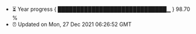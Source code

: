 - ⏳ Year progress { █████████████████████████████▁ } 98.70 %
- ⏰ Updated on Mon, 27 Dec 2021 06:26:52 GMT

